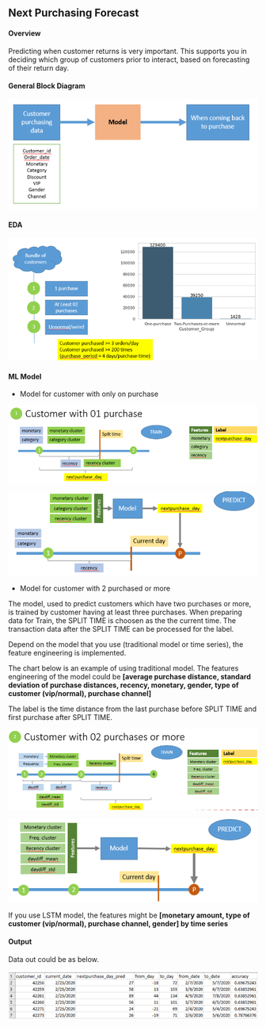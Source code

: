 ## Next Purchasing Forecast

#### Overview

Predicting when customer returns is very important. This supports you in deciding which group of customers prior to interact, based on forecasting of their return day.

#### General Block Diagram

![alt text](https://github.com/carfirst125/portfolio/blob/main/next_purchasing_forecast/images/Overview.png?raw=true)

#### EDA 

![alt text](https://github.com/carfirst125/portfolio/blob/main/next_purchasing_forecast/images/EDA.png?raw=true)

#### ML Model

* Model for customer with only on purchase

![alt text](https://github.com/carfirst125/portfolio/blob/main/next_purchasing_forecast/images/onepur-cus-train.png?raw=true)

![alt text](https://github.com/carfirst125/portfolio/blob/main/next_purchasing_forecast/images/onepur-cus-predict.png?raw=true)

* Model for customer with 2 purchased or more

The model, used to predict customers which have two purchases or more, is trained by customer having at least three purchases.
When preparing data for Train, the SPLIT TIME is choosen as the the current time. The transaction data after the SPLIT TIME can be processed for the label.

Depend on the model that you use (traditional model or time series), the feature engineering is implemented.

The chart below is an example of using traditional model. The features engineering of the model could be **[average purchase distance, standard deviation of purchase distances, recency, monetary, gender, type of customer (vip/normal), purchase channel]**

The label is the time distance from the last purchase before SPLIT TIME and first purchase after SPLIT TIME.

![alt text](https://github.com/carfirst125/portfolio/blob/main/next_purchasing_forecast/images/gt2pur-cus-train.png?raw=true)

![alt text](https://github.com/carfirst125/portfolio/blob/main/next_purchasing_forecast/images/gt2pur-cus-predict.png?raw=true)

If you use LSTM model, the features might be **[monetary amount, type of customer (vip/normal), purchase channel, gender] by time series**

#### Output

Data out could be as below.

![alt text](https://github.com/carfirst125/portfolio/blob/main/next_purchasing_forecast/images/output.png?raw=true)
